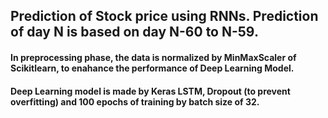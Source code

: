 ## Prediction of Stock price using RNNs. Prediction of day N is based on day N-60 to N-59.

#### In preprocessing phase, the data is normalized by MinMaxScaler of Scikitlearn, to enahance the performance of Deep Learning Model.

#### Deep Learning model is made by Keras LSTM, Dropout (to prevent overfitting) and 100 epochs of training by batch size of 32.
